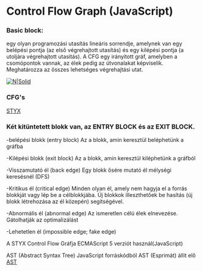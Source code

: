 # Control Flow Graph (JavaScript)

### Basic block:
egy olyan programozási utasítás lineáris sorrendje, amelynek van egy
belépési pontja (az első végrehajtott utasítás) és egy kilépési pontja (a
utoljára végrehajtott utasítás).
A CFG egy irányított gráf, amelyben a csomópontok vannak, az élek pedig az útvonalakat képviselik.
Meghatározza az összes lehetséges végrehajtási utat.

[![N|Solid](https://thesafety.us/images/articles/javascript-logo.png)](https://nodesource.com/products/nsolid)

### CFG's
[STYX](https://github.com/mariusschulz/styx)


### Két kitüntetett blokk van, az ENTRY BLOCK és az EXIT BLOCK.

-belépési blokk (entry block)
Az a blokk, amin keresztül beléphetünk a gráfba

-Kilépési blokk (exit block)
Az a blokk, amin keresztül kiléphetünk a gráfból

-Visszamutató él (back edge)
Egy blokk ősére mutató él mélységi keresésnél (DFS)

-Kritikus él (critical edge)
Minden olyan él, amely nem hagyja el a forrás blokkját vagy lép be a célblokkjába. Új blokkok illeszthetőek be hasítás (új blokk létrehozása az él közepén) segítségével.

-Abnormális él (abnormal edge)
Az ismeretlen célú élek elnevezése. Gátolhatják az optimalizálást

-Lehetetlen él (impossible edge; fake edge)

A STYX Control Flow Gráfja ECMAScript 5 verziót használ(JavaScript)

AST (Abstract Syntax Tree) JavaScript forráskódból AST (Esprimát) állit elő
[AST](https://esprima.org/demo/parse.html)





